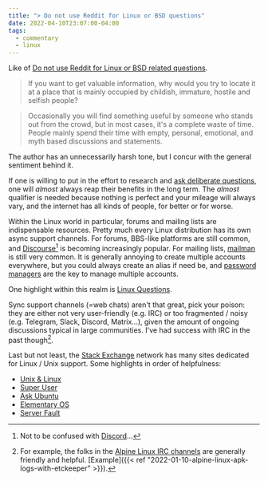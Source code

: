 ```yaml
---
title: "> Do not use Reddit for Linux or BSD questions"
date: 2022-04-10T23:07:00-04:00
tags:
  - commentary
  - linux
---
```


Like of [Do not use Reddit for Linux or BSD related
questions](https://unixsheikh.com/articles/dont-use-reddit-for-linux-or-bsd-related-questions.html).

<!--more-->

> If you want to get valuable information, why would you try to locate it at
> a place that is mainly occupied by childish, immature, hostile and selfish
> people?

> Occasionally you will find something useful by someone who stands out from
> the crowd, but in most cases, it's a complete waste of time. People mainly
> spend their time with empty, personal, emotional, and myth based discussions
> and statements.

The author has an unnecessarily harsh tone, but I concur with the general
sentiment behind it.

If one is willing to put in the effort to research and [ask deliberate
questions][smart-questions], one will _almost_ always reap their benefits in
the long term. The _almost_ qualifier is needed because nothing is perfect and
your mileage will always vary, and the internet has all kinds of people, for
better or for worse.

Within the Linux world in particular, forums and mailing lists are
indispensable resources. Pretty much every Linux distribution has its own async
support channels. For forums, BBS-like platforms are still common, and
[Discourse](https://www.discourse.org/)[^1] is becoming increasingly popular.
For mailing lists, [mailman](https://list.org/) is still very common. It is
generally annoying to create multiple accounts everywhere, but you could always
create an alias if need be, and [password
managers](https://www.passwordstore.org/) are the key to manage multiple
accounts.

One highlight within this realm is [Linux
Questions](https://www.linuxquestions.org/).

Sync support channels (=web chats) aren't that great, pick your poison: they
are either not very user-friendly (e.g. IRC) or too fragmented / noisy (e.g.
Telegram, Slack, Discord, Matrix...), given the amount of ongoing discussions
typical in large communities. I've had success with IRC in the past though[^2].

Last but not least, the [Stack Exchange](https://stackexchange.com/) network
has many sites dedicated for Linux / Unix support. Some highlights in order of
helpfulness:

- [Unix & Linux](https://unix.stackexchange.com/)
- [Super User](https://superuser.com/)
- [Ask Ubuntu](https://askubuntu.com/)
- [Elementary OS](https://elementaryos.stackexchange.com/)
- [Server Fault](https://serverfault.com/users/180092/thiagowfx)


[smart-questions]: http://www.catb.org/~esr/faqs/smart-questions.html

[^1]: Not to be confused with [Discord](https://discord.com/)...
[^2]: For example, the folks in the [Alpine Linux IRC
  channels](https://wiki.alpinelinux.org/wiki/Alpine_Linux:IRC) are generally
  friendly and helpful. [Example]({{< ref
  "2022-01-10-alpine-linux-apk-logs-with-etckeeper" >}}).
